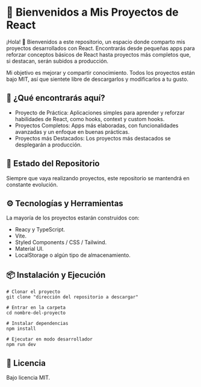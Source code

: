 # 🚀 Bienvenidos a Mis Proyectos de React

¡Hola! 👋 Bienvenidos a este repositorio, un espacio donde comparto mis proyectos desarrollados con React. Encontrarás desde pequeñas apps para reforzar conceptos básicos de React hasta proyectos más completos que, si destacan, serán subidos a producción.

Mi objetivo es mejorar y compartir conocimiento. Todos los proyectos están bajo MIT, así que sientete libre de descargarlos y modificarlos a tu gusto.

## 🌟 ¿Qué encontrarás aquí?

- Proyecto de Práctica: Aplicaciones simples para aprender y reforzar habilidades de React, como hooks, context y custom hooks.
- Proyectos Completos: Apps más elaboradas, con funcionalidades avanzadas y un enfoque en buenas prácticas.
- Proyectos más Destacados: Los proyectos más destacados se desplegarán a producción.

## 🚧 Estado del Repositorio

Siempre que vaya realizando proyectos, este repositorio se mantendrá en constante evolución.

## ⚙️ Tecnologías y Herramientas

La mayoría de los proyectos estarán construidos con:

- Reacy y TypeScript.
- Vite.
- Styled Components / CSS / Tailwind.
- Material UI.
- LocalStorage o algún tipo de almacenamiento.

## 📦 Instalación y Ejecución

```
# Clonar el proyecto
git clone "dirección del repositorio a descargar"

# Entrar en la carpeta
cd nombre-del-proyecto

# Instalar dependencias
npm install

# Ejecutar en modo desarrollador
npm run dev
```

## 📄 Licencia

Bajo licencia MIT.
